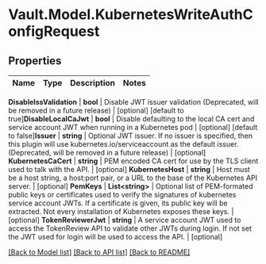 # Vault.Model.KubernetesWriteAuthConfigRequest

## Properties

Name | Type | Description | Notes
------------ | ------------- | ------------- | -------------

**DisableIssValidation** | **bool** | Disable JWT issuer validation (Deprecated, will be removed in a future release) | [optional] [default to true]**DisableLocalCaJwt** | **bool** | Disable defaulting to the local CA cert and service account JWT when running in a Kubernetes pod | [optional] [default to false]**Issuer** | **string** | Optional JWT issuer. If no issuer is specified, then this plugin will use kubernetes.io/serviceaccount as the default issuer. (Deprecated, will be removed in a future release) | [optional] **KubernetesCaCert** | **string** | PEM encoded CA cert for use by the TLS client used to talk with the API. | [optional] **KubernetesHost** | **string** | Host must be a host string, a host:port pair, or a URL to the base of the Kubernetes API server. | [optional] **PemKeys** | **List&lt;string&gt;** | Optional list of PEM-formated public keys or certificates used to verify the signatures of kubernetes service account JWTs. If a certificate is given, its public key will be extracted. Not every installation of Kubernetes exposes these keys. | [optional] **TokenReviewerJwt** | **string** | A service account JWT used to access the TokenReview API to validate other JWTs during login. If not set the JWT used for login will be used to access the API. | [optional] 

[[Back to Model list]](../README.md#documentation-for-models) [[Back to API list]](../README.md#documentation-for-api-endpoints) [[Back to README]](../README.md)

